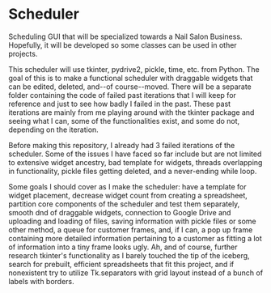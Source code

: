 # Scheduler
Scheduling GUI that will be specialized towards a Nail Salon Business. Hopefully, it will be developed 
so some classes can be used in other projects.

This scheduler will use tkinter, pydrive2, pickle, time, etc. from Python. The goal of this is to make 
a functional scheduler with draggable widgets that can be edited, deleted, and--of course--moved. There 
will be a separate folder containing the code of failed past iterations that I will keep for reference 
and just to see how badly I failed in the past. These past iterations are mainly from me playing around 
with the tkinter package and seeing what I can, some of the functionalities exist, and some do not, 
depending on the iteration. 

Before making this repository, I already had 3 failed iterations of the scheduler. Some of the issues I 
have faced so far include but are not limited to extensive widget ancestry, bad template for widgets, 
threads overlapping in functionality, pickle files getting deleted, and a never-ending while loop. 

Some goals I should cover as I make the scheduler: have a template for widget placement, decrease widget 
count from creating a spreadsheet, partition core components of the scheduler and test them separately, 
smooth dnd of draggable widgets, connection to Google Drive and uploading and loading of files, saving 
information with pickle files or some other method, a queue for customer frames, and, if I can, a pop up 
frame containing more detailed information pertaining to a customer as fitting a lot of information into 
a tiny frame looks ugly. Ah, and of course, further research tkinter's functionality as I barely touched 
the tip of the iceberg, search for prebuilt, efficient spreadsheets that fit this project, and if 
nonexistent try to utilize Tk.separators with grid layout instead of a bunch of labels with borders. 
